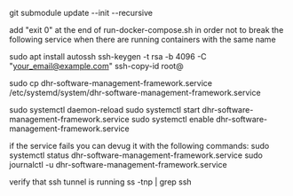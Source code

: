 git submodule update --init --recursive

add "exit 0" at the end of run-docker-compose.sh in order not to break the following service when there are running containers with the same name

sudo apt install autossh
ssh-keygen -t rsa -b 4096 -C "<your_email@example.com>"
ssh-copy-id root@<ip>

sudo cp dhr-software-management-framework.service /etc/systemd/system/dhr-software-management-framework.service

sudo systemctl daemon-reload
sudo systemctl start dhr-software-management-framework.service
sudo systemctl enable dhr-software-management-framework.service

if the service fails you can devug it with the following commands:
sudo systemctl status dhr-software-management-framework.service
sudo journalctl -u dhr-software-management-framework.service

verify that ssh tunnel is running
ss -tnp | grep ssh

